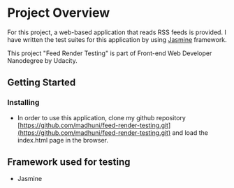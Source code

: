 # Project Overview

For this project, a web-based application that reads RSS feeds is provided. I have written the test suites for this application by using [Jasmine](http://jasmine.github.io/) framework.

This project "Feed Render Testing" is part of Front-end Web Developer Nanodegree by Udacity.

## Getting Started

### Installing

* In order to use this application, clone my github repository [https://github.com/madhuni/feed-render-testing.git](https://github.com/madhuni/feed-render-testing.git) and load the index.html page in the browser.

## Framework used for testing

* Jasmine